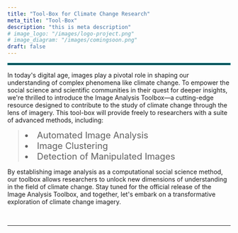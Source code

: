 ```yaml
---
title: "Tool-Box for Climate Change Research"
meta_title: "Tool-Box"
description: "this is meta description"
# image_logo: "/images/logo-project.png"
# image_diagram: "/images/comingsoon.png"
draft: false
---
```


<hr style="border:2px solid #006D77;"></hr>

<div>

<p>
In today's digital age, images play a pivotal role in shaping our understanding of complex phenomena like climate change. To empower the social science and scientific communities in their quest for deeper insights, we're thrilled to introduce the Image Analysis Toolbox—a cutting-edge resource designed to contribute to the study of climate change through the lens of imagery. This tool-box will provide freely to researchers with a suite of advanced methods, including:

> <li style="font-size: 20px;">Automated Image Analysis</li> <li style="font-size: 20px;">Image Clustering</li> <li style="font-size: 20px;">Detection of Manipulated Images</li> 

By establishing image analysis as a computational social science method, our toolbox allows researchers to unlock new dimensions of understanding in the field of climate change. Stay tuned for the official release of the Image Analysis Toolbox, and together, let's embark on a transformative exploration of climate change imagery.

<br>
<!-- image included in themes/hugoplate/layouts/tool-box/list.html -->
</p>
</div>

---